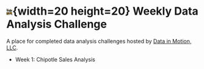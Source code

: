 # ![data](img/data.png){width=20 height=20} Weekly Data Analysis Challenge

A place for completed data analysis challenges hosted by [Data in Motion, LLC](https://www.linkedin.com/company/data-in-motion-llc/).

- Week 1: Chipotle Sales Analysis
